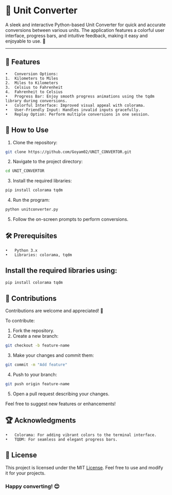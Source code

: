 # 🧮 Unit Converter

A sleek and interactive Python-based Unit Converter for quick and accurate conversions between various units. The application features a colorful user interface, progress bars, and intuitive feedback, making it easy and enjoyable to use. 🚀

---

## 🌟 Features
	•	Conversion Options:
	1.	Kilometers to Miles
	2.	Miles to Kilometers
	3.	Celsius to Fahrenheit
	4.	Fahrenheit to Celsius
	•	Progress Bar: Enjoy smooth progress animations using the tqdm library during conversions.
	•	Colorful Interface: Improved visual appeal with colorama.
	•	User-Friendly Input: Handles invalid inputs gracefully.
	•	Replay Option: Perform multiple conversions in one session.

## 🚀 How to Use
1.	Clone the repository:
```bash
git clone https://github.com/Goyam02/UNIT_CONVERTOR.git
```

2.	Navigate to the project directory:
```bash
cd UNIT_CONVERTOR
```

3.	Install the required libraries:
```bash
pip install colorama tqdm
```

4.	Run the program:
```bash
python unitconverter.py
```

5.	Follow the on-screen prompts to perform conversions.

## 🛠️ Prerequisites
	•	Python 3.x
	•	Libraries: colorama, tqdm

## Install the required libraries using:
```bash
pip install colorama tqdm
```

## 🤝 Contributions

Contributions are welcome and appreciated! 🎉<br>

To contribute:<br>

1.	Fork the repository.<br>
2.	Create a new branch:
```bash
git checkout -b feature-name
```

3.	Make your changes and commit them:
```bash
git commit -m "Add feature"
```

4.	Push to your branch:
```bash
git push origin feature-name
```

5.	Open a pull request describing your changes.<br>

Feel free to suggest new features or enhancements!

## 🏆 Acknowledgments
	•	Colorama: For adding vibrant colors to the terminal interface.
	•	TQDM: For seamless and elegant progress bars.

## 📜 License

This project is licensed under the MIT [License](https://github.com/Goyam02/UNIT_CONVERTOR/blob/main/LICENSE). Feel free to use and modify it for your projects.

### Happy converting! 😊
